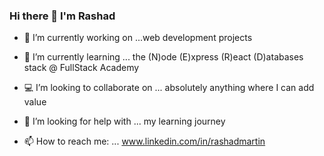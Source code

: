 ### Hi there 👋 I'm Rashad

- 🔭 I’m currently working on ...web development projects

- 🌱 I’m currently learning ... the (N)ode (E)xpress (R)eact (D)atabases stack @ FullStack Academy

- 💻  I’m looking to collaborate on ... absolutely anything where I can add value

- 🤔 I’m looking for help with ... my learning journey 

- 📫 How to reach me: ... www.linkedin.com/in/rashadmartin


